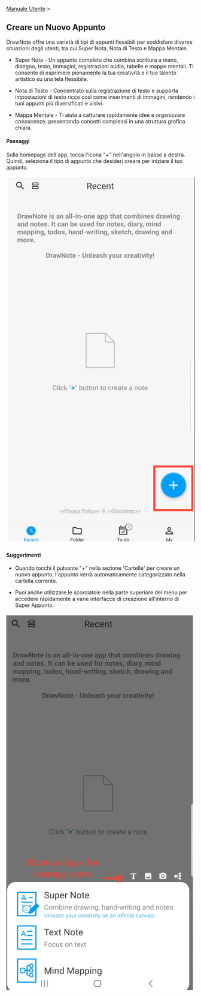 [Manuale Utente](/dragonnest/drawnote/manual/it) >

Creare un Nuovo Appunto
---
DrawNote offre una varietà di tipi di appunti flessibili per soddisfare diverse situazioni degli utenti, tra cui Super Nota, Nota di Testo e Mappa Mentale.

- Super Nota - Un appunto completo che combina scrittura a mano, disegno, testo, immagini, registrazioni audio, tabelle e mappe mentali. Ti consente di esprimere pienamente la tua creatività e il tuo talento artistico su una tela flessibile.


- Nota di Testo - Concentrato sulla registrazione di testo e supporta impostazioni di testo ricco così come inserimenti di immagini, rendendo i tuoi appunti più diversificati e visivi.


- Mappa Mentale - Ti aiuta a catturare rapidamente idee e organizzare conoscenze, presentando concetti complessi in una struttura grafica chiara.

#### Passaggi

Sulla homepage dell'app, tocca l'icona "+" nell'angolo in basso a destra. Quindi, seleziona il tipo di appunto che desideri creare per iniziare il tuo appunto.

![Creare un Nuovo Appunto](imgs/new_note1.png)

#### Suggerimenti

- Quando tocchi il pulsante "+" nella sezione 'Cartelle' per creare un nuovo appunto, l'appunto verrà automaticamente categorizzato nella cartella corrente.

- Puoi anche utilizzare le scorciatoie nella parte superiore del menu per accedere rapidamente a varie interfacce di creazione all'interno di Super Appunto.

![Creare un Nuovo Appunto](imgs/new_note2.png)